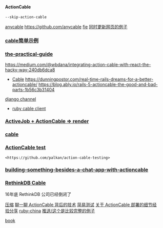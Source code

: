 #### ActionCable

` --skip-action-cable `

[anycable](https://evilmartians.com/chronicles/anycable-actioncable-on-steroids)
https://github.com/anycable
[fie](https://fie.eranpeer.co/start)
[同时更新网页的例子](https://medium.com/rubyinside/action-cable-hello-world-with-rails-5-1-efc475b0208b)

### [cable简单示例](http://smallcity.ca/2018/03/01/bare-bones-rails-action-cable-tutorial.html)

### [the-practical-guide](httpshackernoon.com/the-practical-guide-to-using-actioncable-30d570d8988c)

https://medium.com/@wbdana/integrating-action-cable-with-react-the-hacky-way-240db6dca8

+ [Cable](https://blog.codeship.com/actioncable-the-missing-guide/)
    https://dunningpostor.com/real-time-rails-dreams-for-a-better-actioncable/
    https://blog.ably.io/rails-5-actioncable-the-good-and-bad-parts-1b56c3b31404

[django channel](https://blog.heroku.com/in_deep_with_django_channels_the_future_of_real_time_apps_in_django)

+ [ruby cable client](https://github.com/preston/space_elevator)

### [ActiveJob + ActionCable => render](https://github.com/danielwestendorf/get_schwifty)

### [cable](https://github.com/palkan/litecable)

### [ActionCable test](https://medium.com/@tomekw/unit-testing-actioncable-channels-with-rspec-ca67ca6834af)
    <https://github.com/palkan/action-cable-testing>

### [building-something-besides-a-chat-app-with-actioncable](https://blog.jakewilkins.com/2017/08/25/building-something-besides-a-chat-app-with-actioncable/)

### [RethinkDB  Cable](https://medium.com/rubyinside/using-rails-5-actioncable-and-rethinkdb-to-build-a-reactive-websocket-app-7f77382cfb5)
16年底 RethinkDB 公司已经倒闭了

[压缩](https://ruby-china.org/topics/36767)
[聊一聊 ActionCable 背后的技术](https://ruby-china.org/topics/30494)
[简易测试](https://ruby-china.org/topics/32007)
[关于 ActionCable 部署的细节经验分享](https://ruby-china.org/topics/29346)
[ruby-china](https://ruby-china.org/topics/28935)
[推送/这个是比较完整的例子](http://wulfric.me/2016/09/active-job-action-cable-in-rails/)

[book](https://www.learnenough.com/action-cable-tutorial#sec-deploying_to_production)


